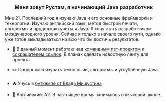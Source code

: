 
  

### <div align="center">Меня зовут Рустам, я начинающий Java разработчик</div>

Мне 21. Последний год я изучаю Java и его основные фреймворки и технологии. Изучаю английский язык, метод быстрой печати, алгоритмы и продолжаю учиться Java. Я хочу стать разработчиком международного уровня. Сейчас я только в начале своего пути, однако уже готов выкладываться на всю что бы достичь результатов.

- 💼 В данный момент работаю над [командным пет-проектом](https://github.com/Dlakares/CorporationX) и [сокращателем ссылок](https://github.com/Dlakares/UrlShortener). В планах сделать новостную ленту для проекта
  

- ✏️ Продолжаю изучать технологии, алгоритмы и углублённую Java  
  

- ⛺ Учусь в [буткемпе от Влада Мишустина](https://www.faang.school)  
  

- 🏴󠁧󠁢󠁥󠁮󠁧󠁿 Английский: A2. В настоящее время занимаюсь в языковой школе.  
  

<br/>  

